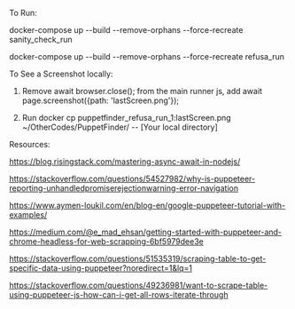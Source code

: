 To Run: 

docker-compose up  --build --remove-orphans --force-recreate sanity_check_run

docker-compose up  --build --remove-orphans --force-recreate refusa_run


To See a Screenshot locally:

1. Remove await browser.close(); from the main runner js, add 
   await page.screenshot({path: 'lastScreen.png'});
    
2. Run docker cp puppetfinder_refusa_run_1:lastScreen.png ~/OtherCodes/PuppetFinder/  -- [Your local directory]

Resources:

https://blog.risingstack.com/mastering-async-await-in-nodejs/

https://stackoverflow.com/questions/54527982/why-is-puppeteer-reporting-unhandledpromiserejectionwarning-error-navigation

https://www.aymen-loukil.com/en/blog-en/google-puppeteer-tutorial-with-examples/

https://medium.com/@e_mad_ehsan/getting-started-with-puppeteer-and-chrome-headless-for-web-scrapping-6bf5979dee3e

https://stackoverflow.com/questions/51535319/scraping-table-to-get-specific-data-using-puppeteer?noredirect=1&lq=1

https://stackoverflow.com/questions/49236981/want-to-scrape-table-using-puppeteer-js-how-can-i-get-all-rows-iterate-through
